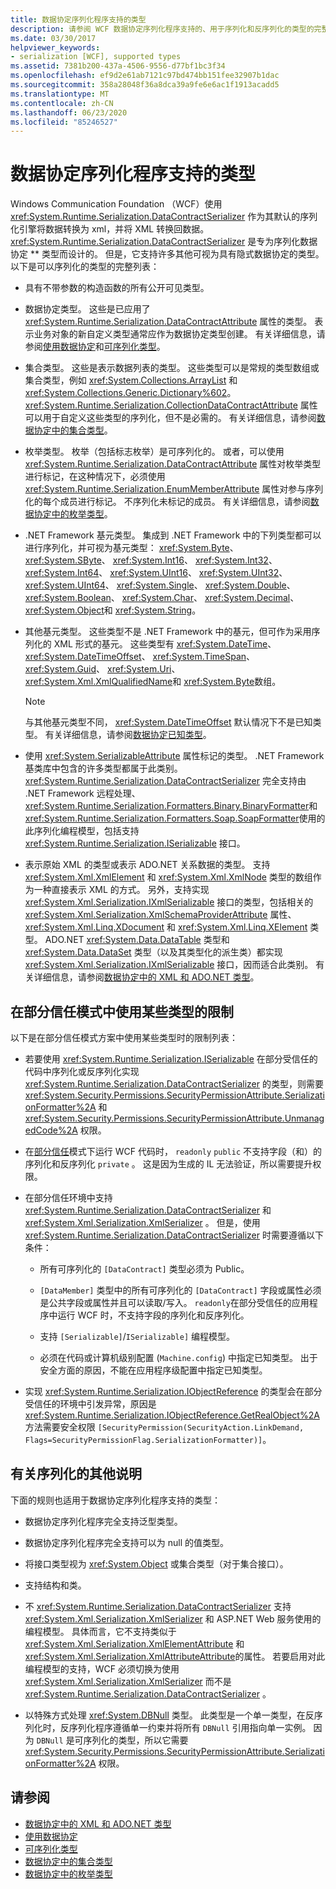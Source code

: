 ```yaml
---
title: 数据协定序列化程序支持的类型
description: 请参阅 WCF 数据协定序列化程序支持的、用于序列化和反序列化的类型的完整列表。
ms.date: 03/30/2017
helpviewer_keywords:
- serialization [WCF], supported types
ms.assetid: 7381b200-437a-4506-9556-d77bf1bc3f34
ms.openlocfilehash: ef9d2e61ab7121c97bd474bb151fee32907b1dac
ms.sourcegitcommit: 358a28048f36a8dca39a9fe6e6ac1f1913acadd5
ms.translationtype: MT
ms.contentlocale: zh-CN
ms.lasthandoff: 06/23/2020
ms.locfileid: "85246527"
---
```

# <a name="types-supported-by-the-data-contract-serializer"></a>数据协定序列化程序支持的类型

Windows Communication Foundation （WCF）使用 <xref:System.Runtime.Serialization.DataContractSerializer> 作为其默认的序列化引擎将数据转换为 xml，并将 XML 转换回数据。 <xref:System.Runtime.Serialization.DataContractSerializer> 是专为序列化数据协定 ** 类型而设计的。 但是，它支持许多其他可视为具有隐式数据协定的类型。 以下是可以序列化的类型的完整列表：

- 具有不带参数的构造函数的所有公开可见类型。

- 数据协定类型。 这些是已应用了 <xref:System.Runtime.Serialization.DataContractAttribute> 属性的类型。 表示业务对象的新自定义类型通常应作为数据协定类型创建。 有关详细信息，请参阅[使用数据协定](using-data-contracts.md)和[可序列化类型](serializable-types.md)。

- 集合类型。 这些是表示数据列表的类型。 这些类型可以是常规的类型数组或集合类型，例如 <xref:System.Collections.ArrayList> 和 <xref:System.Collections.Generic.Dictionary%602>。 <xref:System.Runtime.Serialization.CollectionDataContractAttribute> 属性可以用于自定义这些类型的序列化，但不是必需的。 有关详细信息，请参阅[数据协定中的集合类型](collection-types-in-data-contracts.md)。

- 枚举类型。 枚举（包括标志枚举）是可序列化的。 或者，可以使用 <xref:System.Runtime.Serialization.DataContractAttribute> 属性对枚举类型进行标记，在这种情况下，必须使用 <xref:System.Runtime.Serialization.EnumMemberAttribute> 属性对参与序列化的每个成员进行标记。 不序列化未标记的成员。 有关详细信息，请参阅[数据协定中的枚举类型](enumeration-types-in-data-contracts.md)。

- .NET Framework 基元类型。 集成到 .NET Framework 中的下列类型都可以进行序列化，并可视为基元类型： <xref:System.Byte>、 <xref:System.SByte>、 <xref:System.Int16>、 <xref:System.Int32>、 <xref:System.Int64>、 <xref:System.UInt16>、 <xref:System.UInt32>、 <xref:System.UInt64>、 <xref:System.Single>、 <xref:System.Double>、 <xref:System.Boolean>、 <xref:System.Char>、 <xref:System.Decimal>、 <xref:System.Object>和 <xref:System.String>。

- 其他基元类型。 这些类型不是 .NET Framework 中的基元，但可作为采用序列化的 XML 形式的基元。 这些类型有 <xref:System.DateTime>、 <xref:System.DateTimeOffset>、 <xref:System.TimeSpan>、 <xref:System.Guid>、 <xref:System.Uri>、 <xref:System.Xml.XmlQualifiedName>和 <xref:System.Byte>数组。

  > [!NOTE]
  > 与其他基元类型不同， <xref:System.DateTimeOffset> 默认情况下不是已知类型。 有关详细信息，请参阅[数据协定已知类型](data-contract-known-types.md)。

- 使用 <xref:System.SerializableAttribute> 属性标记的类型。 .NET Framework 基类库中包含的许多类型都属于此类别。 <xref:System.Runtime.Serialization.DataContractSerializer> 完全支持由 .NET Framework 远程处理、 <xref:System.Runtime.Serialization.Formatters.Binary.BinaryFormatter>和 <xref:System.Runtime.Serialization.Formatters.Soap.SoapFormatter>使用的此序列化编程模型，包括支持 <xref:System.Runtime.Serialization.ISerializable> 接口。

- 表示原始 XML 的类型或表示 ADO.NET 关系数据的类型。 支持 <xref:System.Xml.XmlElement> 和 <xref:System.Xml.XmlNode> 类型的数组作为一种直接表示 XML 的方式。 另外，支持实现 <xref:System.Xml.Serialization.IXmlSerializable> 接口的类型，包括相关的 <xref:System.Xml.Serialization.XmlSchemaProviderAttribute> 属性、 <xref:System.Xml.Linq.XDocument> 和 <xref:System.Xml.Linq.XElement> 类型。 ADO.NET <xref:System.Data.DataTable> 类型和 <xref:System.Data.DataSet> 类型（以及其类型化的派生类）都实现 <xref:System.Xml.Serialization.IXmlSerializable> 接口，因而适合此类别。 有关详细信息，请参阅[数据协定中的 XML 和 ADO.NET 类型](xml-and-ado-net-types-in-data-contracts.md)。

## <a name="limitations-of-using-certain-types-in-partial-trust-mode"></a>在部分信任模式中使用某些类型的限制

以下是在部分信任模式方案中使用某些类型时的限制列表：

- 若要使用 <xref:System.Runtime.Serialization.ISerializable> 在部分受信任的代码中序列化或反序列化实现 <xref:System.Runtime.Serialization.DataContractSerializer> 的类型，则需要 <xref:System.Security.Permissions.SecurityPermissionAttribute.SerializationFormatter%2A> 和 <xref:System.Security.Permissions.SecurityPermissionAttribute.UnmanagedCode%2A> 权限。

- 在[部分信任](partial-trust.md)模式下运行 WCF 代码时， `readonly` `public` 不支持字段（和）的序列化和反序列化 `private` 。 这是因为生成的 IL 无法验证，所以需要提升权限。

- 在部分信任环境中支持 <xref:System.Runtime.Serialization.DataContractSerializer> 和 <xref:System.Xml.Serialization.XmlSerializer> 。 但是，使用 <xref:System.Runtime.Serialization.DataContractSerializer> 时需要遵循以下条件：

  - 所有可序列化的 `[DataContract]` 类型必须为 Public。

  - `[DataMember]` 类型中的所有可序列化的 `[DataContract]` 字段或属性必须是公共字段或属性并且可以读取/写入。 `readonly`在部分受信任的应用程序中运行 WCF 时，不支持字段的序列化和反序列化。

  - 支持 `[Serializable]`/`ISerializable]` 编程模型。

  - 必须在代码或计算机级别配置 (`Machine.config`) 中指定已知类型。 出于安全方面的原因，不能在应用程序级配置中指定已知类型。

- 实现 <xref:System.Runtime.Serialization.IObjectReference> 的类型会在部分受信任的环境中引发异常，原因是 <xref:System.Runtime.Serialization.IObjectReference.GetRealObject%2A> 方法需要安全权限 `[SecurityPermission(SecurityAction.LinkDemand, Flags=SecurityPermissionFlag.SerializationFormatter)]`。

## <a name="additional-notes-on-serialization"></a>有关序列化的其他说明

下面的规则也适用于数据协定序列化程序支持的类型：

- 数据协定序列化程序完全支持泛型类型。

- 数据协定序列化程序完全支持可以为 null 的值类型。

- 将接口类型视为 <xref:System.Object> 或集合类型（对于集合接口）。

- 支持结构和类。

- 不 <xref:System.Runtime.Serialization.DataContractSerializer> 支持 <xref:System.Xml.Serialization.XmlSerializer> 和 ASP.NET Web 服务使用的编程模型。 具体而言，它不支持类似于 <xref:System.Xml.Serialization.XmlElementAttribute> 和 <xref:System.Xml.Serialization.XmlAttributeAttribute>的属性。 若要启用对此编程模型的支持，WCF 必须切换为使用 <xref:System.Xml.Serialization.XmlSerializer> 而不是 <xref:System.Runtime.Serialization.DataContractSerializer> 。

- 以特殊方式处理 <xref:System.DBNull> 类型。 此类型是一个单一类型，在反序列化时，反序列化程序遵循单一约束并将所有 `DBNull` 引用指向单一实例。 因为 `DBNull` 是可序列化的类型，所以它需要 <xref:System.Security.Permissions.SecurityPermissionAttribute.SerializationFormatter%2A> 权限。

## <a name="see-also"></a>请参阅

- [数据协定中的 XML 和 ADO.NET 类型](xml-and-ado-net-types-in-data-contracts.md)
- [使用数据协定](using-data-contracts.md)
- [可序列化类型](serializable-types.md)
- [数据协定中的集合类型](collection-types-in-data-contracts.md)
- [数据协定中的枚举类型](enumeration-types-in-data-contracts.md)
